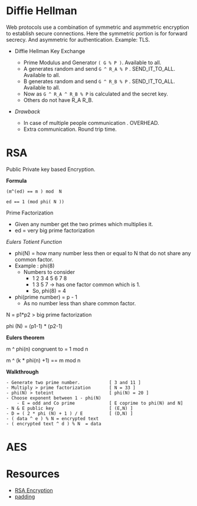# Diffie Hellman

Web protocols use a combination of symmetric and asymmetric encryption to establish secure connections. 
Here the symmetric portion is for forward secrecy. And asymmetric for authentication.
Example: TLS.

- Diffie Hellman Key Exchange
	- Prime Modulus and Generator `( G % P )`. Available to all.
	- A generates random and send  `G ^ R_A % P` . SEND_IT_TO_ALL. Available to all.
	- B generates random and send `G ^ R_B % P` . 
	SEND_IT_TO_ALL. Available to all.
	- Now as `G ^ R_A ^ R_B % P` is calculated and the secret key.
	- Others do not have R_A R_B.

- *Drawback*
    - In case of multiple people communication . OVERHEAD.
    - Extra communication. Round trip time.

# RSA

Public Private key based Encryption.

**Formula**

`(m^(ed) == m ) mod  N `

`ed == 1 (mod phi( N ))`

Prime Factorization
- Given any number get the two primes which multiplies it. 
- ed = very big prime factorization

*Eulers Totient Function*

- phi(N) = how many number less then or equal to N that do not share any common factor.
- Example : phi(8)
    - Numbers to consider 
        - 1 2 3 4 5 6 7 8
        - 1 3 5 7 -> has one factor common which is 1.
        - So, phi(8) = 4
- phi(prime number) = p - 1
    - As no number less than share common factor.

N = p1*p2 > big prime factorization

phi (N) = (p1-1) * (p2-1)

**Eulers theorem**

m ^ phi(n) congruent to =  1 mod n

m ^ (k * phi(n)  +1)  ==  m mod n

**Walkthrough**

	- Generate two prime number.           [ 3 and 11 ]
	- Multiply > prime factorization       [ N = 33 ]
	- phi(N) > toteint                     [ phi(N) = 20 ]
	- Choose exponent between 1 - phi(N) 
        - E = odd and Co prime             [ E coprime to phi(N) and N]
	- N & E public key                     [ (E,N) ]
	- D = ( 2 * phi (N) + 1 ) / E          [ (D,N) ]
	- ( data ^ e ) % N = encrypted text    
	- ( encrypted text ^ d ) % N  = data

# AES


# Resources
- [RSA Encryption](https://www.khanacademy.org/computing/computer-science/cryptography/modern-crypt/v/rsa-encryption-part-4)
- [padding](https://asecuritysite.com/encryption/padding)